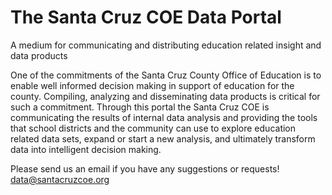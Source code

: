 # The Santa Cruz COE Data Portal

A medium for communicating and distributing education related insight and data products

One of the commitments of the Santa Cruz County Office of Education is to enable well informed decision making in support of education for the county. Compiling, analyzing and disseminating data products is critical for such a commitment. Through this portal the Santa Cruz COE is communicating the results of internal data analysis and providing the tools that school districts and the community can use to explore education related data sets, expand or start a new analysis, and ultimately transform data into intelligent decision making.

Please send us an email if you have any suggestions or requests!  <a href="mailto:data@santacruzcoe.org">data@santacruzcoe.org
